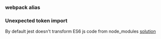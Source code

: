 ### webpack alias


### Unexpected token import

By default jest doesn't transform ES6 js code from node_modules
[solution][transformignorepatterns-customization]

[transformignorepatterns-customization]:http://facebook.github.io/jest/docs/en/tutorial-react-native.html#transformignorepatterns-customization